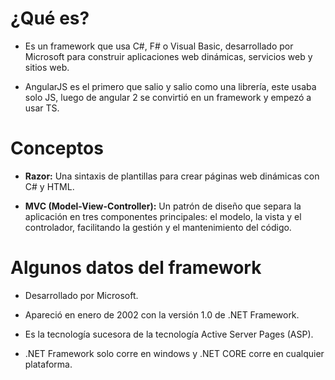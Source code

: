 # ¿Qué es?

- Es un framework que usa C#, F# o Visual Basic, desarrollado por Microsoft para construir aplicaciones web dinámicas, servicios web y sitios web.

- AngularJS es el primero que salio y salio como una librería, este usaba solo JS, luego de angular 2 se convirtió en un framework y empezó a usar TS.

# Conceptos

- **Razor:** Una sintaxis de plantillas para crear páginas web dinámicas con C# y HTML.

- **MVC (Model-View-Controller):** Un patrón de diseño que separa la aplicación en tres componentes principales: el modelo, la vista y el controlador, facilitando la gestión y el mantenimiento del código.

# Algunos datos del framework

- Desarrollado por Microsoft.

- Apareció en enero de 2002 con la versión 1.0 de .NET Framework.

- Es la tecnología sucesora de la tecnología Active Server Pages (ASP).

- .NET Framework solo corre en windows y .NET CORE corre en cualquier plataforma.
